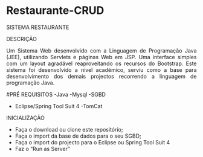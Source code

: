 # Restaurante-CRUD
SISTEMA RESTAURANTE

DESCRIÇÃO 
<p align="justify">Um Sistema Web desenvolvido com a Linguagem de Programação Java (JEE), utilizando Servlets e páginas Web em JSP. 
Uma interface simples com um layout agradável reaproveitando os recursos do Bootstrap. Este sistema foi desenvolvido a 
nível académico, serviu como a base para desenvolvimento dos demais projectos recorrendo a linguagem de programação Java.</p>

#PRÉ REQUISITOS 
-Java
-Mysql
-SGBD
- Eclipse/Spring Tool Suit 4
-TomCat

INICIALIZAÇÃO
- Faça o download ou clone este repositório;
- Faça o import da base de dados para o seu SGBD;
- Faça o import do projecto para o Eclipse ou Spring Tool Suit 4
- Faz o “Run as Server” 

